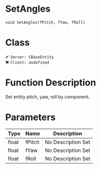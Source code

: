 # SetAngles
```
void SetAngles(fPitch, fYaw, fRoll)
```
# Class
✔ `Server: CBaseEntity`  
✖ `Client: undefined`  

# Function Description
Set entity pitch, yaw, roll by component.
# Parameters
Type|Name|Description
--|--|--
float|fPitch|No Description Set
float|fYaw|No Description Set
float|fRoll|No Description Set
